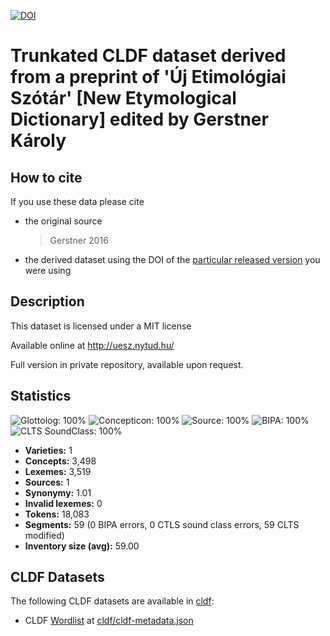 [![DOI](https://zenodo.org/badge/462001082.svg)](https://zenodo.org/badge/latestdoi/462001082)

# Trunkated CLDF dataset derived from a preprint of 'Új Etimológiai Szótár' [New Etymological Dictionary] edited by Gerstner Károly

## How to cite

If you use these data please cite
- the original source
  > Gerstner 2016
- the derived dataset using the DOI of the [particular released version](../../releases/) you were using

## Description


This dataset is licensed under a MIT license

Available online at http://uesz.nytud.hu/

Full version in private repository, available upon request.

## Statistics


![Glottolog: 100%](https://img.shields.io/badge/Glottolog-100%25-brightgreen.svg "Glottolog: 100%")
![Concepticon: 100%](https://img.shields.io/badge/Concepticon-100%25-brightgreen.svg "Concepticon: 100%")
![Source: 100%](https://img.shields.io/badge/Source-100%25-brightgreen.svg "Source: 100%")
![BIPA: 100%](https://img.shields.io/badge/BIPA-100%25-brightgreen.svg "BIPA: 100%")
![CLTS SoundClass: 100%](https://img.shields.io/badge/CLTS%20SoundClass-100%25-brightgreen.svg "CLTS SoundClass: 100%")

- **Varieties:** 1
- **Concepts:** 3,498
- **Lexemes:** 3,519
- **Sources:** 1
- **Synonymy:** 1.01
- **Invalid lexemes:** 0
- **Tokens:** 18,083
- **Segments:** 59 (0 BIPA errors, 0 CTLS sound class errors, 59 CLTS modified)
- **Inventory size (avg):** 59.00

## CLDF Datasets

The following CLDF datasets are available in [cldf](cldf):

- CLDF [Wordlist](https://github.com/cldf/cldf/tree/master/modules/Wordlist) at [cldf/cldf-metadata.json](cldf/cldf-metadata.json)
